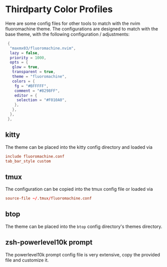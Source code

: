 # Thirdparty Color Profiles

Here are some config files for other tools to match with the nvim fluoromachine
theme. The configurations are designed to match with the base theme, with the
following configuration / adjustments:

```.lua
 {
  "maxmx03/fluoromachine.nvim",
  lazy = false,
  priority = 1000,
  opts = {
   glow = true,
   transparent = true,
   theme = "fluoromachine",
   colors = {
    fg = "#BFFFFF",
    comment = "#8298FF",
    editor = {
     selection = "#F010A0",
    },
   },
  },
 },
```

## kitty

The theme can be placed into the kitty config directory and loaded via

```.conf
include fluoromachine.conf
tab_bar_style custom
```

## tmux

The configuration can be copied into the tmux config file or loaded via

```.conf
source-file ~/.tmux/fluoromachine.conf
```

## btop

The theme can be placed into the `btop` config directory's themes directory.


## zsh-powerlevel10k prompt

The powerlevel10k prompt config file is very extensive, copy the provided file
and customize it.
